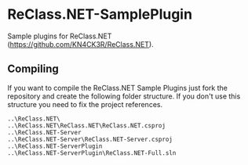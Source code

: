 # ReClass.NET-SamplePlugin
Sample plugins for ReClass.NET (https://github.com/KN4CK3R/ReClass.NET).

## Compiling
If you want to compile the ReClass.NET Sample Plugins just fork the repository and create the following folder structure. If you don't use this structure you need to fix the project references.

```
..\ReClass.NET\
..\ReClass.NET\ReClass.NET\ReClass.NET.csproj
..\ReClass.NET-Server
..\ReClass.NET-Server\ReClass.NET-Server.csproj
..\ReClass.NET-ServerPlugin
..\ReClass.NET-ServerPlugin\ReClass.NET-Full.sln
```